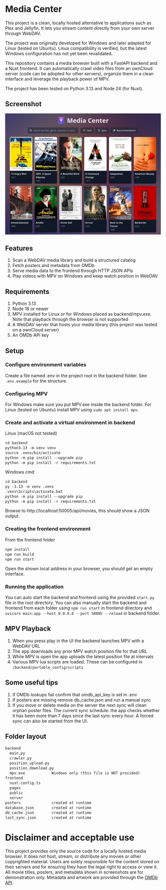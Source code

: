 # Media Center

This project is a clean, locally hosted alternative to applications such as Plex and Jellyfin. It lets you stream content directly from your own server through WebDAV.

The project was originally developed for Windows and later adapted for Linux (tested on Ubuntu). Linux compatibility is verified, but the latest Windows configuration has not yet been revalidated.

This repository contains a media browser built with a FastAPI backend and a Nuxt frontend. It can automatically crawl video files from an ownCloud server (code can be adopted for other servers), organize them in a clean interface and leverage the playback power of MPV.

The project has been tested on Python 3.13 and Node 24 (for Nuxt).

## Screenshot
![Screenshot](assets/screenshot.png)

## Features

1. Scan a WebDAV media library and build a structured catalog  
2. Fetch posters and metadata from OMDb  
3. Serve media data to the frontend through HTTP JSON APIs  
4. Play videos with MPV on Windows and keep watch position in WebDAV


## Requirements

1. Python 3.13  
2. Node 18 or newer  
3. MPV installed for Linux or for Windows placed as backend/mpv.exe. Note that playback through the browser is not supported
4. A WebDAV server that hosts your media library (this project was tested on a ownCloud server)  
5. An OMDb API key


## Setup

### Configure environment variables

Create a file named .env in the project root in the backend folder. See `.env.example` for the structure.

### Configuring MPV
For Windows make sure you put MPV.exe inside the backend folder. 
For Linux (tested on Ubuntu) install MPV using `sudo apt install mpv`.

### Create and activate a virtual environment in backend

Linux (macOS not tested)

    cd backend
    python3.13 -m venv venv
    source .venv/bin/activate
    python -m pip install --upgrade pip
    python -m pip install -r requirements.txt

Windows cmd

    cd backend
    py -3.13 -m venv .venv
    .venv\Scripts\activate.bat
    python -m pip install --upgrade pip
    python -m pip install -r requirements.txt

Browse to http://localhost:50005/api/movies, this should show a JSON output.

### Creating the frontend environment

From the frontend folder

    npm install
    npm run build
    npm run start

Open the shown local address in your browser, you should get an empty interface.

### Running the application
You can auto start the backend and frontend using the provided `start.py` file in the root directory. You can also manually start the backend and frontend from each folder using `npm run start` in frontend directory and `uvicorn main:app --host 0.0.0.0 --port 50005 --reload` in backend folder.


## MPV Playback

1. When you press play in the UI the backend launches MPV with a WebDAV URL  
2. The app downloads any prior MPV watch position file for that URL  
3. While MPV is open the app uploads the latest position file at intervals
4. Various MPV lua scripts are loaded. These can be configured in `/backend/portable_config/scripts`


## Some useful tips

1. If OMDb lookups fail confirm that omdb_api_key is set in .env  
2. If posters are missing remove db_cache.json and run a manual sync  
3. If you move or delete media on the server the next sync will clean orphan poster files. The current sync schedule: the app checks whether it has been more than 7 days since the last sync every hour. A forced sync can also be started from the UI.

## Folder layout

    backend
      main.py
      crawler.py
      position_upload.py
      position_download.py
      mpv.exe            Windows only (this file is NOT provided)
    frontend
      nuxt.config.ts
      pages
      public
      server
    posters              created at runtime
    database.json        created at runtime
    db_cache.json        created at runtime
    last_sync.json       created at runtime

# Disclaimer and acceptable use

This project provides only the source code for a locally hosted media browser. It does not host, stream, or distribute any movies or other copyrighted material.
Users are solely responsible for the content stored on their servers and for ensuring they have the legal right to access or view it.
All movie titles, posters, and metadata shown in screenshots are for demonstration only.
Metadata and artwork are provided through the [OMDb API](https://www.omdbapi.com/legal.htm).